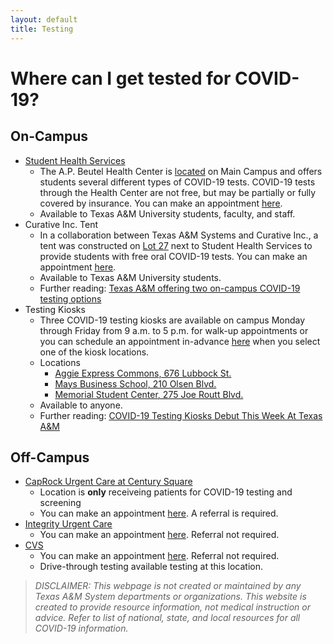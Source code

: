 ```yaml
---
layout: default
title: Testing
---
```


# Where can I get tested for COVID-19?
## On-Campus

* [Student Health Services](https://shs.tamu.edu/)
  * The A.P. Beutel Health Center is [located](https://goo.gl/maps/CUZ6E6yFDsVEF7TV9) on Main Campus and offers students several different types of COVID-19 tests. COVID-19 tests through the Health Center are not free, but may be partially or fully covered by insurance. You can make an appointment [here](https://shs.tamu.edu/appointments/).
  * Available to Texas A&M University students, faculty, and staff. 
* Curative Inc. Tent
  * In a collaboration between Texas A&M Systems and Curative Inc., a tent was constructed on [Lot 27](https://goo.gl/maps/iPMsAV2Y7W2zJzpn8) next to Student Health Services to provide students with free oral COVID-19 tests. You can make an appointment [here](https://tamus.curativeinc.com/welcome).
  * Available to Texas A&M University students.
  * Further reading: [Texas A&M offering two on-campus COVID-19 testing options](http://www.thebatt.com/news/texas-a-m-offering-two-on-campus-covid-19-testing-options/article_45a96012-e031-11ea-9687-bbdb3b60fef0.html)
* Testing Kiosks
  * Three COVID-19 testing kiosks are available on campus Monday through Friday from 9 a.m. to 5 p.m. for walk-up appointments or you can schedule an appointment in-advance [here](https://tamus.curativeinc.com/welcome) when you select one of the kiosk locations. 
  * Locations
    * [Aggie Express Commons, 676 Lubbock St.](https://goo.gl/maps/tdPAcRSEEJPG3WTY8)
    * [Mays Business School, 210 Olsen Blvd.](https://g.page/MaysBusiness?share)
    * [Memorial Student Center, 275 Joe Routt Blvd.](https://goo.gl/maps/2mnoxDUCv7Tbh2F99)
  * Available to anyone. 
  * Further reading: [COVID-19 Testing Kiosks Debut This Week At Texas A&M](https://today.tamu.edu/2020/10/12/covid-19-testing-kiosks-debut-this-week-at-texas-am/)
  
## Off-Campus
* [CapRock Urgent Care at Century Square](https://caprockhealthsystem.com/caprock-urgent-care-century-square/)
  * Location is **only** receiveing patients for COVID-19 testing and screening
  * You can make an appointment [here](https://www.clockwisemd.com/hospitals/4444/visits/new). A referral is required. 
* [Integrity Urgent Care](https://www.integrityuc.com/covid-testing)
  * You can make an appointment [here](https://www.solvhealth.com/book-online/p8R180). Referral not required. 
* [CVS](https://www.cvs.com/store-locator/cvs-pharmacy-address/2411+Texas+Avenue+South-College+Station-TX-77840/storeid=6740?WT.mc_id=LS_GOOGLE_FS_6740)
  * You can make an appointment [here](https://www.cvs.com/minuteclinic/covid-19-testing?WT.ac=cvs-storelocator-searchpilot-header-covid-6740). Referral not required. 
  * Drive-through testing available testing at this location. 
  
> *DISCLAIMER: This webpage is not created or maintained by any Texas A&M System departments or organizations. This website is created to provide resource information, not medical instruction or advice. Refer to list of national, state, and local resources for all COVID-19 information.*
